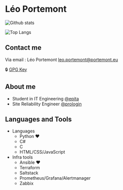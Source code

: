 # Léo Portemont

![Github stats](https://github-readme-stats.vercel.app/api?username=lportemo&theme=tokyonight)

![Top Langs](https://github-readme-stats.vercel.app/api/top-langs/?username=lportemo&theme=tokyonight)

## Contact me

Via email : Léo Portemont <leo.portemont@portemont.eu>

:lock: [GPG Key](https://raw.githubusercontent.com/lportemo/lportemo/master/me.gpg)

## About me

- Student in IT Engineering [@epita](https://github.com/epita)
- Site Reliability Engineer [@prologin](https://github.com/prologin)

## Languages and Tools

- Languages
  - Python :heart:
  - C#
  - C
  - HTML/CSS/JavaScript
- Infra tools
  - Ansible :heart:
  - Terraform
  - Saltstack
  - Prometheus/Grafana/Alertmanager
  - Zabbix
